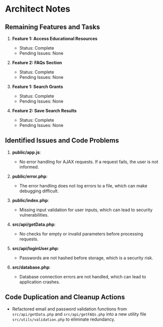 # Architect Notes

## Remaining Features and Tasks

1. **Feature 1: Access Educational Resources**
   - Status: Complete
   - Pending Issues: None

2. **Feature 2: FAQs Section**
   - Status: Complete
   - Pending Issues: None

3. **Feature 1: Search Grants**
   - Status: Complete
   - Pending Issues: None

4. **Feature 2: Save Search Results**
   - Status: Complete
   - Pending Issues: None

## Identified Issues and Code Problems

1. **public/app.js**: 
   - No error handling for AJAX requests. If a request fails, the user is not informed.
   
2. **public/error.php**: 
   - The error handling does not log errors to a file, which can make debugging difficult.
   
3. **public/index.php**: 
   - Missing input validation for user inputs, which can lead to security vulnerabilities.
   
4. **src/api/getData.php**: 
   - No checks for empty or invalid parameters before processing requests.
   
5. **src/api/loginUser.php**: 
   - Passwords are not hashed before storage, which is a security risk.
   
6. **src/database.php**: 
   - Database connection errors are not handled, which can lead to application crashes.

## Code Duplication and Cleanup Actions

- Refactored email and password validation functions from `src/api/getData.php` and `src/api/getFAQs.php` into a new utility file `src/utils/validation.php` to eliminate redundancy.

